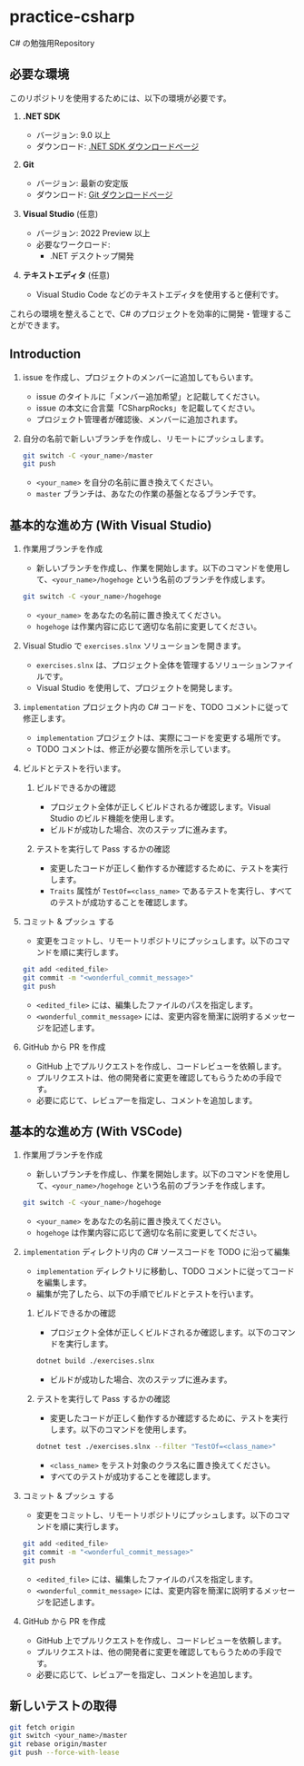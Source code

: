 # practice-csharp
C# の勉強用Repository

## 必要な環境
このリポジトリを使用するためには、以下の環境が必要です。

1. **.NET SDK**  
   - バージョン: 9.0 以上
   - ダウンロード: [.NET SDK ダウンロードページ](https://dotnet.microsoft.com/download)

2. **Git**  
   - バージョン: 最新の安定版
   - ダウンロード: [Git ダウンロードページ](https://git-scm.com/)

3. **Visual Studio** (任意)  
   - バージョン: 2022 Preview 以上
   - 必要なワークロード: 
     - .NET デスクトップ開発

4. **テキストエディタ** (任意)  
   - Visual Studio Code などのテキストエディタを使用すると便利です。

これらの環境を整えることで、C# のプロジェクトを効率的に開発・管理することができます。

## Introduction
1. issue を作成し、プロジェクトのメンバーに追加してもらいます。
   - issue のタイトルに「メンバー追加希望」と記載してください。
   - issue の本文に合言葉「CSharpRocks」を記載してください。
   - プロジェクト管理者が確認後、メンバーに追加されます。

2. 自分の名前で新しいブランチを作成し、リモートにプッシュします。
    ```bash
    git switch -C <your_name>/master
    git push
    ```
   - `<your_name>` を自分の名前に置き換えてください。
   - `master` ブランチは、あなたの作業の基盤となるブランチです。

## 基本的な進め方 (With Visual Studio)
1. 作業用ブランチを作成
    - 新しいブランチを作成し、作業を開始します。以下のコマンドを使用して、`<your_name>/hogehoge` という名前のブランチを作成します。
    ```bash
    git switch -C <your_name>/hogehoge
    ```
    - `<your_name>` をあなたの名前に置き換えてください。
    - `hogehoge` は作業内容に応じて適切な名前に変更してください。

2. Visual Studio で `exercises.slnx` ソリューションを開きます。
    - `exercises.slnx` は、プロジェクト全体を管理するソリューションファイルです。
    - Visual Studio を使用して、プロジェクトを開発します。

3. `implementation` プロジェクト内の C# コードを、TODO コメントに従って修正します。
    - `implementation` プロジェクトは、実際にコードを変更する場所です。
    - TODO コメントは、修正が必要な箇所を示しています。

4. ビルドとテストを行います。
    1. ビルドできるかの確認
        - プロジェクト全体が正しくビルドされるか確認します。Visual Studio のビルド機能を使用します。
        - ビルドが成功した場合、次のステップに進みます。

    2. テストを実行して Pass するかの確認
        - 変更したコードが正しく動作するか確認するために、テストを実行します。
        - `Traits` 属性が `TestOf=<class_name>` であるテストを実行し、すべてのテストが成功することを確認します。

5. コミット & プッシュ する
    - 変更をコミットし、リモートリポジトリにプッシュします。以下のコマンドを順に実行します。
    ```bash
    git add <edited_file>
    git commit -m "<wonderful_commit_message>"
    git push
    ```
    - `<edited_file>` には、編集したファイルのパスを指定します。
    - `<wonderful_commit_message>` には、変更内容を簡潔に説明するメッセージを記述します。

6. GitHub から PR を作成
    - GitHub 上でプルリクエストを作成し、コードレビューを依頼します。
    - プルリクエストは、他の開発者に変更を確認してもらうための手段です。
    - 必要に応じて、レビュアーを指定し、コメントを追加します。

## 基本的な進め方 (With VSCode)
1. 作業用ブランチを作成
    - 新しいブランチを作成し、作業を開始します。以下のコマンドを使用して、`<your_name>/hogehoge` という名前のブランチを作成します。
    ```bash
    git switch -C <your_name>/hogehoge
    ```
    - `<your_name>` をあなたの名前に置き換えてください。
    - `hogehoge` は作業内容に応じて適切な名前に変更してください。

2. `implementation` ディレクトリ内の C# ソースコードを TODO に沿って編集
    - `implementation` ディレクトリに移動し、TODO コメントに従ってコードを編集します。
    - 編集が完了したら、以下の手順でビルドとテストを行います。

    1. ビルドできるかの確認
        - プロジェクト全体が正しくビルドされるか確認します。以下のコマンドを実行します。
        ```bash
        dotnet build ./exercises.slnx
        ```
        - ビルドが成功した場合、次のステップに進みます。

    2. テストを実行して Pass するかの確認
        - 変更したコードが正しく動作するか確認するために、テストを実行します。以下のコマンドを使用します。
        ```bash
        dotnet test ./exercises.slnx --filter "TestOf=<class_name>"
        ```
        - `<class_name>` をテスト対象のクラス名に置き換えてください。
        - すべてのテストが成功することを確認します。

3. コミット & プッシュ する
    - 変更をコミットし、リモートリポジトリにプッシュします。以下のコマンドを順に実行します。
    ```bash
    git add <edited_file>
    git commit -m "<wonderful_commit_message>"
    git push
    ```
    - `<edited_file>` には、編集したファイルのパスを指定します。
    - `<wonderful_commit_message>` には、変更内容を簡潔に説明するメッセージを記述します。

4. GitHub から PR を作成
    - GitHub 上でプルリクエストを作成し、コードレビューを依頼します。
    - プルリクエストは、他の開発者に変更を確認してもらうための手段です。
    - 必要に応じて、レビュアーを指定し、コメントを追加します。

## 新しいテストの取得
```bash
git fetch origin
git switch <your_name>/master
git rebase origin/master
git push --force-with-lease
```
